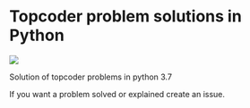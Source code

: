 # Topcoder problem solutions in Python

![](https://github.com/lokeshh/topcoder_sol/workflows/BasicTest/badge.svg)

Solution of topcoder problems in python 3.7

If you want a problem solved or explained create an issue.
